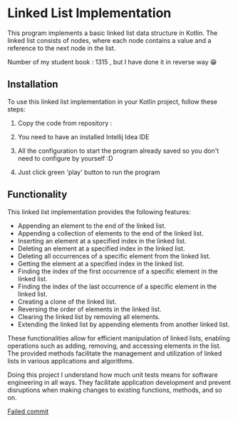 # Linked List Implementation
This program implements a basic linked list data structure in Kotlin. The linked list consists of nodes, where each node contains a value and a reference to the next node in the list.

Number of my student book : 1315 , but I have done it in reverse way 😁

## Installation
To use this linked list implementation in your Kotlin project, follow these steps:

1. Copy the code from repository : 
2. You need to have an installed Intellij Idea IDE

3. All the configuration to start the program already saved so you don't need to configure by yourself :D

4. Just click green 'play' button to run the program

## Functionality
This linked list implementation provides the following features:

- Appending an element to the end of the linked list.
- Appending a collection of elements to the end of the linked list.
- Inserting an element at a specified index in the linked list.
- Deleting an element at a specified index in the linked list.
- Deleting all occurrences of a specific element from the linked list.
- Getting the element at a specified index in the linked list.
- Finding the index of the first occurrence of a specific element in the linked list.
- Finding the index of the last occurrence of a specific element in the linked list.
- Creating a clone of the linked list.
- Reversing the order of elements in the linked list.
- Clearing the linked list by removing all elements.
- Extending the linked list by appending elements from another linked list. 

These functionalities allow for efficient manipulation of linked lists, enabling operations such as adding, removing, and accessing elements in the list. The provided methods facilitate the management and utilization of linked lists in various applications and algorithms.

Doing this project I understand how much unit tests means for software engineering in all ways. They facilitate application development and prevent disruptions when making changes to existing functions, methods, and so on. 

[Failed commit](https://github.com/romalitv/lab2_Methodologies/commit/b749162c6cebc6ee0a9e6c84a133eaf3feae9f4c) 